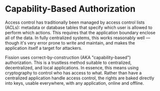 # Capability-Based Authorization

Access control has traditionally been managed by access control lists \(ACLs\): metadata or database tables that specify which user is allowed to perform which actions. This requires that the application boundary enclose all of the data. In fully centralized systems, this works reasonably well — though it's very error prone to write and maintain, and makes the application itself a target for attackers.

Fission uses correct-by-construction \(AKA "capability-based"\) authorization. This is a trustless method suitable to centralized, decentralized, and local applications. In essence, this means using cryptography to control who has access to what. Rather than have a centralized application handle access control, the rights are baked directly into keys, usable everywhere, with any application, online and offline.



